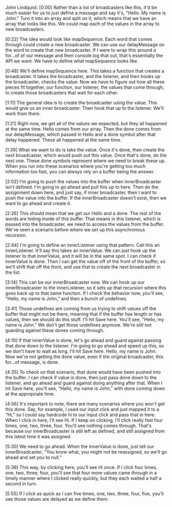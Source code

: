John Lindquist: [0:00] Rather than a list of broadcasters like this, it'd be much easier for us to just define a message and say it's, "Hello. My name is John." Turn it into an array and split on it, which means that we have an array that looks like this. We could map each of the values in the array to new broadcasters.

[0:22] The idea would look like mapSequence. Each word that comes through could create a new broadcaster. We can use our delayMessage on the word to create that new broadcaster. If I were to wrap this around a for...of of our message and then console.log that out, that's essentially the API we want. We have to define what mapSequence looks like.

[0:48] We'll define mapSequence here. This takes a function that creates a broadcaster. It takes the broadcaster, and the listener, and then hooks up the broadcaster, checks the value. Now we have to figure out how all these pieces fit together, our function, our listener, the values that come through, to create those broadcasters that wait for each other.

[1:11] The general idea is to create the broadcaster using the value. This would give us an inner broadcaster. Then hook that up to the listener. We'll work from there.

[1:21] Right now, we get all of the values we expected, but they all happened at the same time. Hello comes from our array. Then the done comes from our delayMessage, which passed in Hello and a done symbol after that delay happened. These all happened at the same time.

[1:39] What we want to do is take the value. Once it's done, then create the next broadcaster, which would push out this value. Once that's done, do the next one. These done symbols represent where we need to break these up. When you run into these scenarios where you're getting too much information too fast, you can always rely on a buffer being the answer.

[2:02] I'm going to push the values into the buffer when innerBroadcaster isn't defined. I'm going to go ahead and pull this up to here. Then do the assignment down here, and just say, if inner broadcaster, then I want to push the value into the buffer. If the innerBroadcaster doesn't exist, then we want to go ahead and create it.

[2:26] This should mean that we get our Hello and a done. The rest of the words are hiding inside of this buffer. That means in this listener, which is passed into the broadcaster, we need to access the values from the buffer. We've seen a scenario before where we set up this asynchronous recursion.

[2:44] I'm going to define an innerListener using that pattern. Call this an innerListener. It'll say this takes an innerValue. We can just hook up the listener to that innerValue, and it will be in the same spot. I can check if innerValue is done. Then I can get the value off of the front of the buffer, so we'll shift that off the front, and use that to create the next broadcaster in the list.

[3:14] This can be our innerBroadcaster now. We can hook up our innerBroadcaster to the innerListener, so it sets up that recursion where this goes back up to that same function. If I check the behavior now, you'll see, "Hello, my name is John," and then a bunch of undefines.

[3:41] Those undefines are coming from us trying to shift values off the buffer that might not be there, meaning that if the buffer has length or has values, then we should do this stuff. I'll hit Save here. You'll see, "Hello, my name is John." We don't get those undefines anymore. We're still not guarding against these dones coming through.

[4:10] If that innerValue is done, let's go ahead and guard against passing that done down to the listener. I'm going to go ahead and speed up this, so we don't have to wait as long. I'll hit Save here. Hello, my name is John. Now we're not getting the done value, even if the original broadcaster, this for...of message, is done.

[4:35] To check on that scenario, that done would have been pushed into the buffer. I can check if value is done, then just pass done down to the listener, and go ahead and guard against doing anything after that. When I hit Save here, you'll see, "Hello, my name is John," with done coming down at the appropriate time.

[4:56] It's important to note, there are many scenarios where you won't get this done. Say, for example, I used our input click and just mapped it to a "Hi," so I could say hardcode hi to our input click and pass that in here. When I click in here, I'll see Hi. If I keep on clicking, I'll click really fast four times, one, two, three, four. You'll see nothing comes through. That's because our innerBroadcaster is still left as defined, and still assigned from this latest time it was assigned.

[5:30] We need to go ahead. When the innerValue is done, just tell our innerBroadcaster, "You know what, you might not be reassigned, so we'll go ahead and set you to null."

[5:39] This way, by clicking here, you'll see Hi once. If I click four times, one, two, three, four, you'll see that four more values came through in a timely manner where I clicked really quickly, but they each waited a half a second in turn.

[5:55] If I click as quick as I can five times, one, two, three, four, five, you'll see those values are delayed as we define them.
